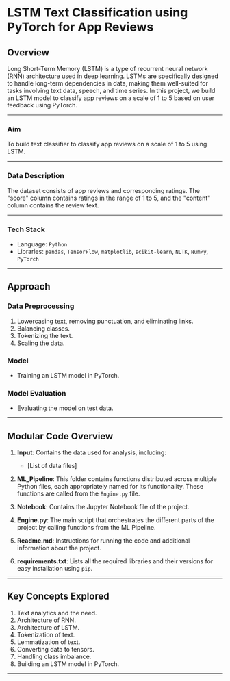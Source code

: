# LSTM Text Classification using PyTorch for App Reviews

## Overview

Long Short-Term Memory (LSTM) is a type of recurrent neural network (RNN) architecture used in deep learning. LSTMs are specifically designed to handle long-term dependencies in data, making them well-suited for tasks involving text data, speech, and time series. In this project, we build an LSTM model to classify app reviews on a scale of 1 to 5 based on user feedback using PyTorch.

---

### Aim

To build text classifier to classify app reviews on a scale of 1 to 5 using LSTM.

---

### Data Description

The dataset consists of app reviews and corresponding ratings. The "score" column contains ratings in the range of 1 to 5, and the "content" column contains the review text.

---


### Tech Stack

- Language: `Python`
- Libraries: `pandas`, `TensorFlow`, `matplotlib`, `scikit-learn`, `NLTK`, `NumPy`, `PyTorch`

---

## Approach

### Data Preprocessing

1. Lowercasing text, removing punctuation, and eliminating links.
2. Balancing classes.
3. Tokenizing the text.
4. Scaling the data.

### Model

- Training an LSTM model in PyTorch.

### Model Evaluation

- Evaluating the model on test data.

---

## Modular Code Overview

1. **Input**: Contains the data used for analysis, including:
   - [List of data files]

1. **ML_Pipeline**: This folder contains functions distributed across multiple Python files, each appropriately named for its functionality. These functions are called from the `Engine.py` file.

2. **Notebook**: Contains the Jupyter Notebook file of the project.

3. **Engine.py**: The main script that orchestrates the different parts of the project by calling functions from the ML Pipeline.

4. **Readme.md**: Instructions for running the code and additional information about the project.

5. **requirements.txt**: Lists all the required libraries and their versions for easy installation using `pip`.

---

## Key Concepts Explored



1. Text analytics and the need.
2. Architecture of RNN.
3. Architecture of LSTM.
4. Tokenization of text.
5. Lemmatization of text.
6. Converting data to tensors.
7. Handling class imbalance.
8. Building an LSTM model in PyTorch.

---
